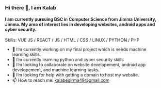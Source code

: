 ### Hi there 👋, I am Kalab
####  I am currently pursuing BSC in Computer Science from Jimma University, Jimma.  My area of interest lies in developing websites, android apps and cyber security.

Skills: VUE JS / REACT / JS / HTML / CSS / LINUX / PYTHON / PHP

- 🔭 I’m currently working on my final project which is needs machine learning skills. 
- 🌱 I’m currently learning python and cyber security skills 
- 👯 I’m looking to collaborate on website developement, android app developement, and machine learning tasks. 
- 🤔 I’m looking for help with getting a domain to host my website. 
- 📫 How to reach me: kalabegirma49@gmail.com 




